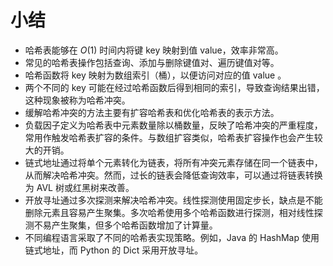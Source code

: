 # 小结

- 哈希表能够在 $O(1)$ 时间内将键 key 映射到值 value，效率非常高。
- 常见的哈希表操作包括查询、添加与删除键值对、遍历键值对等。
- 哈希函数将 key 映射为数组索引（桶），以便访问对应的值 value 。
- 两个不同的 key 可能在经过哈希函数后得到相同的索引，导致查询结果出错，这种现象被称为哈希冲突。
- 缓解哈希冲突的方法主要有扩容哈希表和优化哈希表的表示方法。
- 负载因子定义为哈希表中元素数量除以桶数量，反映了哈希冲突的严重程度，常用作触发哈希表扩容的条件。与数组扩容类似，哈希表扩容操作也会产生较大的开销。
- 链式地址通过将单个元素转化为链表，将所有冲突元素存储在同一个链表中，从而解决哈希冲突。然而，过长的链表会降低查询效率，可以通过将链表转换为 AVL 树或红黑树来改善。
- 开放寻址通过多次探测来解决哈希冲突。线性探测使用固定步长，缺点是不能删除元素且容易产生聚集。多次哈希使用多个哈希函数进行探测，相对线性探测不易产生聚集，但多个哈希函数增加了计算量。
- 不同编程语言采取了不同的哈希表实现策略。例如，Java 的 HashMap 使用链式地址，而 Python 的 Dict 采用开放寻址。
